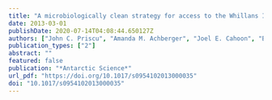 ```yaml
---
title: "A microbiologically clean strategy for access to the Whillans Ice Stream subglacial environment"
date: 2013-03-01
publishDate: 2020-07-14T04:08:44.650127Z
authors: ["John C. Priscu", "Amanda M. Achberger", "Joel E. Cahoon", "Brent C. Christner", "Robert L. Edwards", "Warren L. Jones", "Alexander B. Michaud", "Matthew R. Siegfried", "Mark L. Skidmore", "Robert H. Spigel", "Gregg W. Switzer", "Slawek Tulaczyk", "Trista J. Vick-Majors"]
publication_types: ["2"]
abstract: ""
featured: false
publication: "*Antarctic Science*"
url_pdf: "https://doi.org/10.1017/s0954102013000035"
doi: "10.1017/s0954102013000035"
---
```


